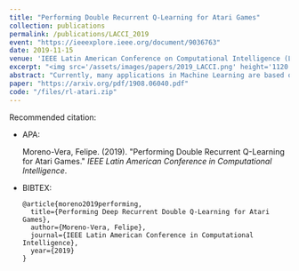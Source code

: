 ```yaml
---
title: "Performing Double Recurrent Q-Learning for Atari Games"
collection: publications
permalink: /publications/LACCI_2019
event: "https://ieeexplore.ieee.org/document/9036763"
date: 2019-11-15
venue: 'IEEE Latin American Conference on Computational Intelligence (LA-CCI), Guayaquil - Ecuador'
excerpt: "<img src='/assets/images/papers/2019_LACCI.png' height='1120' width='520'>"
abstract: "Currently, many applications in Machine Learning are based on define new models to extract more information about data, In this case Deep Reinforcement Learning with the most common application in video games like Atari, Mario, and others causes an impact in how to computers can learning by himself with only information called rewards obtained from any action. There is a lot of algorithms modeled and implemented based on Deep Recurrent Q-Learning proposed by DeepMind used in AlphaZero and Go. In this document, We proposed Deep Recurrent Double Q-Learning that is an implementation of Deep Reinforcement Learning using Double Q-Learning algorithms and Recurrent Networks like LSTM and DRQN."
paper: "https://arxiv.org/pdf/1908.06040.pdf"
code: "/files/rl-atari.zip"
---
```


Recommended citation:

* APA:

  Moreno-Vera, Felipe. (2019). &quot;Performing Double Recurrent Q-Learning for Atari Games.&quot; <i>IEEE Latin American Conference in Computational Intelligence</i>.

* BIBTEX:

      @article{moreno2019performing,
        title={Performing Deep Recurrent Double Q-Learning for Atari Games},
        author={Moreno-Vera, Felipe},
        journal={IEEE Latin American Conference in Computational Intelligence},
        year={2019}
      }

